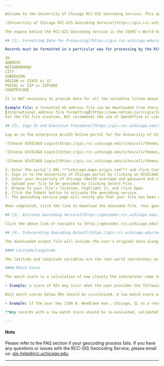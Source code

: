 ```yaml
---

Welcome to the University of Chicago RCC-GIS Geocoding Service. This application allows UChicago affiliates to take lists of street addresses or place names and convert them into latitude and longitude coordinates. The coordinate pairs can then be used in any sort of mapping application or spatial analysis method.

![University of Chicago RCC-GIS Geocoding Service](https://gis.rcc.uchicago.edu/sites/all/themes/nexus_playground/images/summaryofresponsesforweb.png)

The engine behind the RCC-GIS Geocoding Service is the [ESRI’s World Geocoder for ArcGIS](http://www.esri.com/data/find-data/worldgeocoder). The Geocoding Service has the ability to retrieve coordinates for places around the world. However, coverage does differ from country to country. Click [here](https://developers.arcgis.com/rest/geocode/api-reference/geocode-coverage.htm) to see what level of detail is available for different parts of the world. The RCC-GIS Geocoding Service is available to any UChicago affiliate with an active CNetID login and works on a credit-based system. **All users are allocated 2000 credits by default. 2000 credits will allow a user to geocode 50,000 records. If a user needs to geocode more records, a request must be forwarded by email to [gis-help@rcc.uchicago.edu](mailto:gis-help@rcc.uchicago.edu) for a larger allocation.**

## [1\. Formatting Data for Processing](https://gis.rcc.uchicago.edu/content/rcc-gis-geocoding-service#1)

Records must be formatted in a particular way for processing by the RCC-GIS Geocoding Service. The RCC-GIS Geocoding service requires data to be uploaded in a CSV (comma-separated value) format in the standard UTF-8 encoding. Different parts of the world have different formats and subdivisions for street addresses and place names. Records should be either in one column or divided accordingly for processing. The following column headers are acceptable for your CSV file:

ID
ADDRESS
NEIGHBORHOOD
CITY
SUBREGION
REGION or STATE or ST
POSTAL or ZIP or ZIPCODE
COUNTRYCODE

It is NOT necessary to provide data for all the variables listed above. However, if more data is provided, the geocoding service should provide a higher match rate.

Example File: A formatted US address file can be downloaded from [here](https://gis.rcc.uchicago.edu/sites/default/files/example_us_address.csv "example file"). 
[International address file formatting](https://www.notion.so/rccgis/International-address-file-bed388ad2beb47a49a6f5cc510f8ccf9) 
For the CSV file creation, RCC recommends the use of OpenOffice or LibreOffice over excel.

## [2\. Sign In and Execution Procedure](https://gis.rcc.uchicago.edu/content/rcc-gis-geocoding-service#link2)

Log on to the enterprise ArcGIS Online portal for the University of Chicago by clicking on **“Sign in with Enterprise Login”**.

![Choose UCHICAGO Login](https://gis.rcc.uchicago.edu/sites/all/themes/nexus_playground/images/geocoder/step1.jpg)

![Choose UCHICAGO Login](https://gis.rcc.uchicago.edu/sites/all/themes/nexus_playground/images/geocoder/step2.jpg)

![Choose UCHICAGO Login](https://gis.rcc.uchicago.edu/sites/all/themes/nexus_playground/images/geocoder/step3.jpg)

1. Enter the portal’s URL **“uchicago.maps.arcgis.com”** and click Continue.
2. Sign in to the University of Chicago portal by clicking on UCHICAGO.
3. Enter your University of Chicago CNetID username and password and click LOG IN.
4. Upload your file to be geocoded by clicking Select File.
5. Browse to your file’s location, highlight it, and click Open.
6. Click the Submit button to activate the geocoding service.
7. The geocoding service page will notify you that your file has been uploaded. Refresh your browser to see the progress with your data. _(The geocoding service will process approximately 250,000 - 500,000 records per hour.)_

When completed, click the link to Download the Geocoded File. Your geocoded file will be available for download for 7 days. After that time, it will be deleted from the queue.

## [3\. Activate Geocoding Service](https://geocoder.rcc.uchicago.edu/)

Click the above link or navigate to [http://geocoder.rcc.uchicago.edu](http://geocoder.rcc.uchicago.edu/)

## [4\. Interpreting Geocoding Output](https://gis.rcc.uchicago.edu/content/rcc-gis-geocoding-service#collapseFour)

The downloaded output file will include the user's original data along with 3 new variables, **LATITUDE**, **LONGITUDE**, and **MATCH SCORE**.

#### Latitude/Longitude

The latitude and longitude variables are the real-world coordinates as interpreted by the [ESRI’s World Geocoder for ArcGIS](http://www.esri.com/data/find-data/worldgeocoder).

#### Match Score

The match score is a calculation of how closely the interpreter came to finding the exact same address or place name. A perfect match score of 100% is optimal. However, a match score above 90% may also be suitable for many cases.

- Example: a score of 92% may occur when the user provides the following address: 1100 E. 57th, Chicago, IL. A score of 100% might have been achieved if the user included the street type (ST) in the address record. Therefore, a perfect score could be achieved for 1100 E. 57th St., Chicago, IL.

Most match scores below 90% should be scrutinized. A low match score will still produce a latitude/longitude coordinate pair but it may be incorrectly placed. If the interpreter cannot locate a street address, it defaults to the next highest location variable.

- Example: if the user has 1100 N. Woodlawn Ave., Chicago, IL as a record, the interpreter may produce a match score of 72% along with a latitude/longitude coordinate pair. However, since 1100 N. Woodlawn Ave. does not exist, the interpreter will assign the location to the center of Chicago, IL instead. IT WILL NOT PRODUCE AN ERROR, ONLY A LOWER MATCH SCORE.

**Any records with a low match score should be re-evaluated, validated with another geocoding service, or dropped from the record-set altogether.**

---
```


#### Note

Please refer to the FAQ section if your geocoding process fails. If you have any questions or issues with the RCC-GIS Geocoding Service, please email us: [gis-help@rcc.uchicago.edu](mailto:gis-help@rcc.uchicago.edu?Subject=Question%20regarding%20RCC-GIS%20Geocoding%20Service).

---
